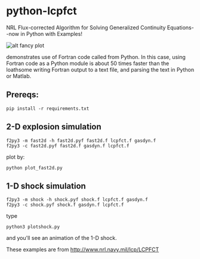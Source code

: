 # python-lcpfct
NRL Flux-corrected Algorithm for Solving Generalized Continuity Equations--now in Python with Examples!


![alt fancy plot](http://scienceopen.github.io/fast2d.gif)

demonstrates use of Fortran code called from Python. In this case, using Fortran code as a Python module
is about 50 times faster than the loathsome writing Fortran output to a text file, and parsing the text
in Python or Matlab.

Prereqs:
--------
``` pip install -r requirements.txt ```

## 2-D explosion simulation
```
f2py3 -m fast2d -h fast2d.pyf fast2d.f lcpfct.f gasdyn.f
f2py3 -c fast2d.pyf fast2d.f gasdyn.f lcpfct.f
```
plot by:
```
python plot_fast2d.py
```

## 1-D shock simulation
```
f2py3 -m shock -h shock.pyf shock.f lcpfct.f gasdyn.f
f2py3 -c shock.pyf shock.f gasdyn.f lcpfct.f
```
type
``` 
python3 plotshock.py 
``` 
and you'll see an animation of the 1-D shock.

These examples are from http://www.nrl.navy.mil/lcp/LCPFCT
